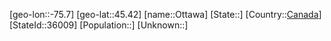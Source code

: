 ﻿---
location: [45.42,-75.7]
type: City
tags:
- geo/City


SpocWebEntityId: 33186
isDeleted: false
confidential: public

---
[geo-lon::-75.7]
[geo-lat::45.42]
[name::Ottawa]
[State::]
[Country::[Canada](geo/Continent/North-America/Canada.md)]
[StateId::36009]
[Population::]
[Unknown::]


